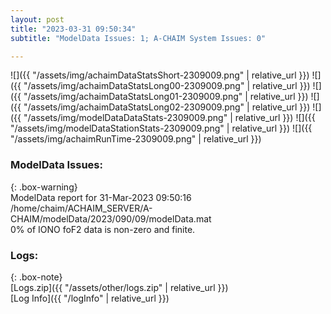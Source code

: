 ```yaml
---
layout: post
title: "2023-03-31 09:50:34"
subtitle: "ModelData Issues: 1; A-CHAIM System Issues: 0"

---
```


![]({{ "/assets/img/achaimDataStatsShort-2309009.png" | relative_url }})
![]({{ "/assets/img/achaimDataStatsLong00-2309009.png" | relative_url }})
![]({{ "/assets/img/achaimDataStatsLong01-2309009.png" | relative_url }})
![]({{ "/assets/img/achaimDataStatsLong02-2309009.png" | relative_url }})
![]({{ "/assets/img/modelDataDataStats-2309009.png" | relative_url }})
![]({{ "/assets/img/modelDataStationStats-2309009.png" | relative_url }})
![]({{ "/assets/img/achaimRunTime-2309009.png" | relative_url }})


### ModelData Issues:  
  
{: .box-warning}  
 ModelData report for 31-Mar-2023 09:50:16   
 /home/chaim/ACHAIM_SERVER/A-CHAIM/modelData/2023/090/09/modelData.mat   
 0% of IONO foF2 data is non-zero and finite.   
  


### Logs:  
  
{: .box-note}  
[Logs.zip]({{ "/assets/other/logs.zip" | relative_url }})  
[Log Info]({{ "/logInfo" | relative_url }})  
